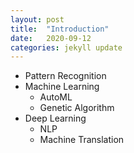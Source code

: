 ```yaml
---
layout: post
title:  "Introduction"
date:   2020-09-12
categories: jekyll update
---
```


- Pattern Recognition
- Machine Learning
  - AutoML
  - Genetic Algorithm
- Deep Learning
  - NLP
  - Machine Translation
